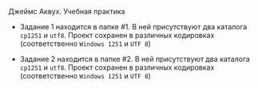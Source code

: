 Джеймс Аквух. Учебная практика

* Задание 1 находится в папке #1. В ней присутствуют два каталога `cp1251` и `utf8`. Проект сохранен в различных кодировках (соответственно `Windows 1251` и `UTF 8`)

* Задание 2 находится в папке #2. В ней присутствуют два каталога `cp1251` и `utf8`. Проект сохранен в различных кодировках (соответственно `Windows 1251` и `UTF 8`)